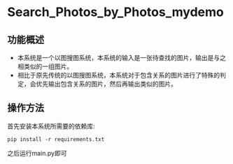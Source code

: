 # Search_Photos_by_Photos_mydemo
## 功能概述
- 本系统是一个以图搜图系统，本系统的输入是一张待查找的图片，输出是与之相类似的一组图片。
- 相比于原先传统的以图搜图系统，本系统对于包含关系的图片进行了特殊的判定，会优先输出包含关系的图片，然后再输出类似的图片。
## 操作方法
首先安装本系统所需要的依赖库:
```shell
pip install -r requirements.txt
```

之后运行main.py即可
